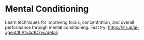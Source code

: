 # Mental Conditioning
Learn techniques for improving focus, concentration, and overall performance through mental conditioning.
Fast try: https://illa.ai/ai-agent/ILAfx4p1C7vs/detail
